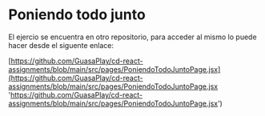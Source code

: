 # Poniendo todo junto

El ejercio se encuentra en otro repositorio, para acceder al mismo lo puede hacer desde el siguente enlace:

[https://github.com/GuasaPlay/cd-react-assignments/blob/main/src/pages/PoniendoTodoJuntoPage.jsx](https://github.com/GuasaPlay/cd-react-assignments/blob/main/src/pages/PoniendoTodoJuntoPage.jsx 'https://github.com/GuasaPlay/cd-react-assignments/blob/main/src/pages/PoniendoTodoJuntoPage.jsx')
